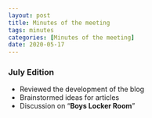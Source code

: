 ```yaml
---
layout: post
title: Minutes of the meeting
tags: minutes
categories: [Minutes of the meeting]
date: 2020-05-17
---
```


### July Edition
* Reviewed the development of the blog
* Brainstormed ideas for articles
* Discussion on “**Boys Locker Room**”
